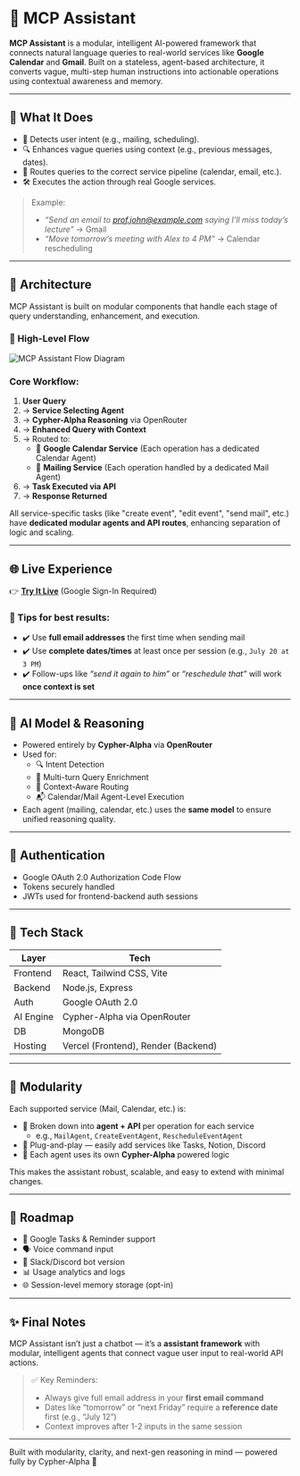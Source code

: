 # 🤖 MCP Assistant

**MCP Assistant** is a modular, intelligent AI-powered framework that connects natural language queries to real-world services like **Google Calendar** and **Gmail**. Built on a stateless, agent-based architecture, it converts vague, multi-step human instructions into actionable operations using contextual awareness and memory.

---

## 🧠 What It Does

- 🧭 Detects user intent (e.g., mailing, scheduling).
- 🔍 Enhances vague queries using context (e.g., previous messages, dates).
- 🔁 Routes queries to the correct service pipeline (calendar, email, etc.).
- 🛠️ Executes the action through real Google services.

> Example:
> - _“Send an email to prof.john@example.com saying I’ll miss today’s lecture”_ → Gmail
> - _“Move tomorrow’s meeting with Alex to 4 PM”_ → Calendar rescheduling

---

## 🧱 Architecture

MCP Assistant is built on modular components that handle each stage of query understanding, enhancement, and execution.

### 🔄 High-Level Flow

![MCP Assistant Flow Diagram](./3c8d5324-96b0-462d-9dde-a5bf4f5ba753.png)

### Core Workflow:
1. **User Query**
2. → **Service Selecting Agent**
3. → **Cypher-Alpha Reasoning** via OpenRouter
4. → **Enhanced Query with Context**
5. → Routed to:
   - 📅 **Google Calendar Service** (Each operation has a dedicated Calendar Agent)
   - 📧 **Mailing Service** (Each operation handled by a dedicated Mail Agent)
6. → **Task Executed via API**
7. → **Response Returned**

All service-specific tasks (like "create event", "edit event", "send mail", etc.) have **dedicated modular agents and API routes**, enhancing separation of logic and scaling.

---

## 🌐 Live Experience

👉 **[Try It Live](https://mcp-assistant.vercel.app)** (Google Sign-In Required)

### 📝 Tips for best results:
- ✔️ Use **full email addresses** the first time when sending mail  
- ✔️ Use **complete dates/times** at least once per session (e.g., `July 20 at 3 PM`)
- ✔️ Follow-ups like _“send it again to him”_ or _“reschedule that”_ will work **once context is set**

---

## 🧠 AI Model & Reasoning

- Powered entirely by **Cypher-Alpha** via **OpenRouter**
- Used for:
  - 🔍 Intent Detection
  - 🧠 Multi-turn Query Enrichment
  - 🧩 Context-Aware Routing
  - 📬 Calendar/Mail Agent-Level Execution
- Each agent (mailing, calendar, etc.) uses the **same model** to ensure unified reasoning quality.

---

## 🔐 Authentication

- Google OAuth 2.0 Authorization Code Flow
- Tokens securely handled
- JWTs used for frontend-backend auth sessions

---

## 🔩 Tech Stack

| Layer        | Tech                         |
|--------------|------------------------------|
| Frontend     | React, Tailwind CSS, Vite    |
| Backend      | Node.js, Express             |
| Auth         | Google OAuth 2.0             |
| AI Engine    | Cypher-Alpha via OpenRouter  |
| DB           | MongoDB                      |
| Hosting      | Vercel (Frontend), Render (Backend) |

---

## 🔌 Modularity

Each supported service (Mail, Calendar, etc.) is:

- 🧱 Broken down into **agent + API** per operation for each service 
  - e.g., `MailAgent`, `CreateEventAgent`, `RescheduleEventAgent`
- 🔁 Plug-and-play — easily add services like Tasks, Notion, Discord  
- 🧠 Each agent uses its own **Cypher-Alpha** powered logic

This makes the assistant robust, scalable, and easy to extend with minimal changes.

---

## 🚧 Roadmap

- 🧾 Google Tasks & Reminder support  
- 🗣️ Voice command input  
- 💬 Slack/Discord bot version  
- 📊 Usage analytics and logs  
- 🌐 Session-level memory storage (opt-in)

---

## ✨ Final Notes

MCP Assistant isn’t just a chatbot — it’s a **assistant framework** with modular, intelligent agents that connect vague user input to real-world API actions.

> ✅ Key Reminders:
> - Always give full email address in your **first email command**
> - Dates like “tomorrow” or “next Friday” require a **reference date** first (e.g., “July 12”)
> - Context improves after 1-2 inputs in the same session

---

Built with modularity, clarity, and next-gen reasoning in mind — powered fully by Cypher-Alpha 🚀
